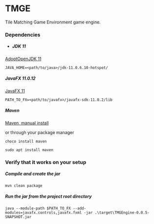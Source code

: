 # TMGE

Tile Matching Game Environment game engine.

### Dependencies

- ##### JDK 11

[AdoptOpenJDK 11](https://adoptopenjdk.net/?variant=openjdk11)

```JAVA_HOME=<path/to/java>/jdk-11.0.6.10-hotspot/```

##### JavaFX 11.0.12

[JavaFX 11](https://gluonhq.com/products/javafx/)

```PATH_TO_FX=<path/to/javafx>/javafx-sdk-11.0.2/lib```

##### Maven

[Maven, manual install](https://maven.apache.org/install.html)

or through your package manager

```choco install maven```

```sudo apt install maven``` 


### Verify that it works on your setup

##### Compile and create the jar	

```mvn clean package```

##### Run the jar from the project root directory

```java --module-path $PATH_TO_FX --add-modules=javafx.controls,javafx.fxml -jar .\target\TMGEngine-0.0.5-SNAPSHOT.jar```
